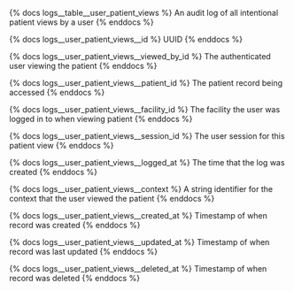 {% docs logs__table__user_patient_views %}
An audit log of all intentional patient views by a user
{% enddocs %}

{% docs logs__user_patient_views__id %}
UUID
{% enddocs %}

{% docs logs__user_patient_views__viewed_by_id %}
The authenticated user viewing the patient
{% enddocs %}

{% docs logs__user_patient_views__patient_id %}
The patient record being accessed
{% enddocs %}

{% docs logs__user_patient_views__facility_id %}
The facility the user was logged in to when viewing patient
{% enddocs %}

{% docs logs__user_patient_views__session_id %}
The user session for this patient view
{% enddocs %}

{% docs logs__user_patient_views__logged_at %}
The time that the log was created
{% enddocs %}

{% docs logs__user_patient_views__context %}
A string identifier for the context that the user viewed the patient
{% enddocs %}

{% docs logs__user_patient_views__created_at %}
Timestamp of when record was created
{% enddocs %}

{% docs logs__user_patient_views__updated_at %}
Timestamp of when record was last updated
{% enddocs %}

{% docs logs__user_patient_views__deleted_at %}
Timestamp of when record was deleted
{% enddocs %}
